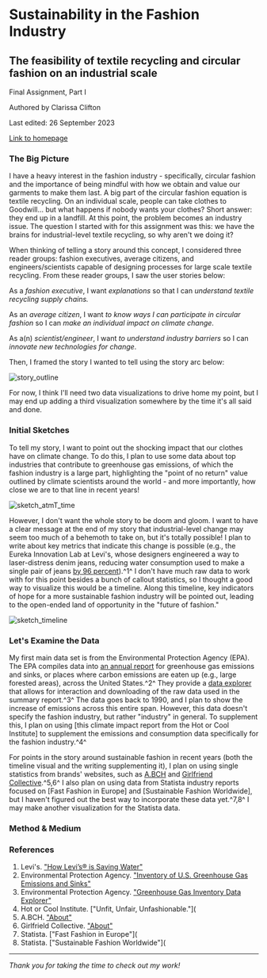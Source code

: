 # Sustainability in the Fashion Industry
## The feasibility of textile recycling and circular fashion on an industrial scale
Final Assignment, Part I

Authored by Clarissa Clifton

Last edited: 26 September 2023

[Link to homepage](https://cjclifto.github.io/tswd_portfolio/)

### The Big Picture
I have a heavy interest in the fashion industry - specifically, circular fashion and the importance of being mindful with how we obtain and value our garments to make them last. A big part of the circular fashion equation is textile recycling. On an individual scale, people can take clothes to Goodwill... but what happens if nobody wants your clothes? Short answer: they end up in a landfill. At this point, the problem becomes an industry issue. The question I started with for this assignment was this: we have the brains for industrial-level textile recycling, so why aren't we doing it?

When thinking of telling a story around this concept, I considered three reader groups: fashion executives, average citizens, and engineers/scientists capable of designing processes for large scale textile recycling. From these reader groups, I saw the user stories below:

As a _fashion executive_, I want _explanations_ so that I can _understand textile recycling supply chains._ 

As an _average citizen_, I want _to know ways I can participate in circular fashion_ so I can _make an individual impact on climate change_. 

As a(n) _scientist/engineer_, I want _to understand industry barriers_ so I can _innovate new technologies for change_. 

Then, I framed the story I wanted to tell using the story arc below: 

![story_outline](https://github.com/cjclifto/tswd_portfolio/assets/140766598/9ff38c0c-31b4-4807-bf11-03d36b92d2c3)

For now, I think I'll need two data visualizations to drive home my point, but I may end up adding a third visualization somewhere by the time it's all said and done. 

### Initial Sketches
To tell my story, I want to point out the shocking impact that our clothes have on climate change. To do this, I plan to use some data about top industries that contribute to greenhouse gas emissions, of which the fashion industry is a large part, highlighting the "point of no return" value outlined by climate scientists around the world - and more importantly, how close we are to that line in recent years! 

![sketch_atmT_time](https://github.com/cjclifto/tswd_portfolio/assets/140766598/a6039aa6-21e5-458d-b80a-05749bf168b9)

However, I don't want the whole story to be doom and gloom. I want to have a clear message at the end of my story that industrial-level change may seem too much of a behemoth to take on, but it's totally possible! I plan to write about key metrics that indicate this change is possible (e.g., the Eureka Innovation Lab at Levi's, whose designers engineered a way to laser-distress denim jeans, reducing water consumption used to make a single pair of jeans [by 96 percent](https://www.levistrauss.com/2019/03/25/world-water-day-2019-saving-h2o/)).^1^ I don't have much raw data to work with for this point besides a bunch of callout statistics, so I thought a good way to visualize this would be a timeline. Along this timeline, key indicators of hope for a more sustainable fashion industry will be pointed out, leading to the open-ended land of opportunity in the "future of fashion."

![sketch_timeline](https://github.com/cjclifto/tswd_portfolio/assets/140766598/aa4c825f-c991-475d-a4d1-55dad2373bce)

### Let's Examine the Data
My first main data set is from the Environmental Protection Agency (EPA). The EPA compiles data into [an annual report](https://www.epa.gov/ghgemissions/inventory-us-greenhouse-gas-emissions-and-sinks) for greenhouse gas emissions and sinks, or places where carbon emissions are eaten up (e.g., large forested areas), across the United States.^2^ They provide a [data explorer](https://cfpub.epa.gov/ghgdata/inventoryexplorer/#industry/entiresector/allgas/category/all) that allows for interaction and downloading of the raw data used in the summary report.^3^ The data goes back to 1990, and I plan to show the increase of emissions across this entire span. However, this data doesn't specify the fashion industry, but rather "industry" in general. To supplement this, I plan on using [this climate impact report from the Hot or Cool Institute] to supplement the emissions and consumption data specifically for the fashion industry.^4^ 

For points in the story around sustainable fashion in recent years (both the timeline visual and the writing supplementing it), I plan on using single statistics from brands' websites, such as [A.BCH](https://abch.world/pages/about-abch) and [Girlfriend Collective](https://girlfriend.com/pages/about-girlfriend).^5,6^ I also plan on using data from Statista industry reports focused on [Fast Fashion in Europe] and [Sustainable Fashion Worldwide], but I haven't figured out the best way to incorporate these data yet.^7,8^ I may make another visualization for the Statista data. 

### Method & Medium


### References
1. Levi's. ["How Levi’s® is Saving Water"](https://www.levistrauss.com/2019/03/25/world-water-day-2019-saving-h2o/)
2. Environmental Protection Agency. ["Inventory of U.S. Greenhouse Gas Emissions and Sinks"](https://www.epa.gov/ghgemissions/inventory-us-greenhouse-gas-emissions-and-sinks)
3. Environmental Protection Agency. ["Greenhouse Gas Inventory Data Explorer"](https://cfpub.epa.gov/ghgdata/inventoryexplorer/#industry/entiresector/allgas/category/all)
4. Hot or Cool Institute. ["Unfit, Unfair, Unfashionable."](
5. A.BCH. ["About"](https://abch.world/pages/about-abch)
6. Girlfrield Collective. ["About"](https://girlfriend.com/pages/about-girlfriend)
7. Statista. ["Fast Fashion in Europe"](
8. Statista. ["Sustainable Fashion Worldwide"](
---
_Thank you for taking the time to check out my work!_

